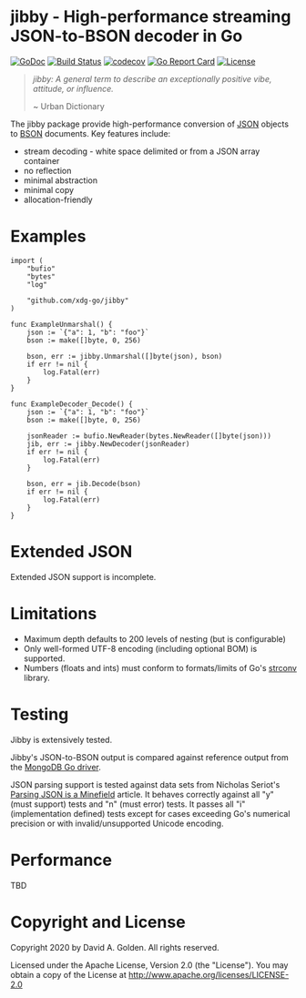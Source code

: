 # jibby - High-performance streaming JSON-to-BSON decoder in Go

[![GoDoc](https://godoc.org/github.com/xdg-go/jibby?status.svg)](https://godoc.org/github.com/xdg-go/jibby) [![Build Status](https://travis-ci.org/xdg-go/jibby.svg?branch=master)](https://travis-ci.org/xdg-go/jibby) [![codecov](https://codecov.io/gh/xdg-go/jibby/branch/master/graph/badge.svg)](https://codecov.io/gh/xdg-go/jibby) [![Go Report Card](https://goreportcard.com/badge/github.com/xdg-go/jibby)](https://goreportcard.com/report/github.com/xdg-go/jibby) [![License](https://img.shields.io/badge/License-Apache%202.0-blue.svg)](https://opensource.org/licenses/Apache-2.0)

> _jibby: A general term to describe an exceptionally positive vibe, attitude,
> or influence._
>
> ~ Urban Dictionary

The jibby package provide high-performance conversion of
[JSON](https://www.json.org/) objects to [BSON](http://bsonspec.org/)
documents.  Key features include:

* stream decoding - white space delimited or from a JSON array container
* no reflection
* minimal abstraction
* minimal copy
* allocation-friendly

# Examples

```
import (
	"bufio"
	"bytes"
	"log"

	"github.com/xdg-go/jibby"
)

func ExampleUnmarshal() {
	json := `{"a": 1, "b": "foo"}`
	bson := make([]byte, 0, 256)

	bson, err := jibby.Unmarshal([]byte(json), bson)
	if err != nil {
		log.Fatal(err)
	}
}

func ExampleDecoder_Decode() {
	json := `{"a": 1, "b": "foo"}`
	bson := make([]byte, 0, 256)

	jsonReader := bufio.NewReader(bytes.NewReader([]byte(json)))
	jib, err := jibby.NewDecoder(jsonReader)
	if err != nil {
		log.Fatal(err)
	}

	bson, err = jib.Decode(bson)
	if err != nil {
		log.Fatal(err)
	}
}
```

# Extended JSON

Extended JSON support is incomplete.

# Limitations

* Maximum depth defaults to 200 levels of nesting (but is configurable)
* Only well-formed UTF-8 encoding (including optional BOM) is supported.
* Numbers (floats and ints) must conform to formats/limits of Go's
  [strconv](https://golang.org/pkg/strconv/) library.

# Testing

Jibby is extensively tested.

Jibby's JSON-to-BSON output is compared against reference output from the
[MongoDB Go driver](https://pkg.go.dev/go.mongodb.org/mongo-driver).

JSON parsing support is tested against data sets from Nicholas Seriot's
[Parsing JSON is a Minefield](http://seriot.ch/parsing_json.php) article.  It
behaves correctly against all "y" (must support) tests and "n" (must error) tests.
It passes all "i" (implementation defined) tests except for cases exceeding
Go's numerical precision or with invalid/unsupported Unicode encoding.

# Performance

TBD

# Copyright and License

Copyright 2020 by David A. Golden. All rights reserved.

Licensed under the Apache License, Version 2.0 (the "License").
You may obtain a copy of the License at http://www.apache.org/licenses/LICENSE-2.0
